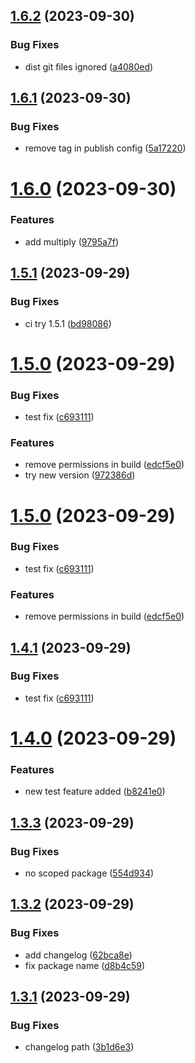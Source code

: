 ## [1.6.2](https://github.com/manu-bujes/vite-vanilla-ts-lib-starter/compare/v1.6.1...v1.6.2) (2023-09-30)

### Bug Fixes

- dist git files ignored ([a4080ed](https://github.com/manu-bujes/vite-vanilla-ts-lib-starter/commit/a4080edd07399c19384e2df93c22834a6073802f))

## [1.6.1](https://github.com/manu-bujes/vite-vanilla-ts-lib-starter/compare/v1.6.0...v1.6.1) (2023-09-30)

### Bug Fixes

- remove tag in publish config ([5a17220](https://github.com/manu-bujes/vite-vanilla-ts-lib-starter/commit/5a172204c15491aa7dcc4d892e13969e06d1213e))

# [1.6.0](https://github.com/manu-bujes/vite-vanilla-ts-lib-starter/compare/v1.5.1...v1.6.0) (2023-09-30)

### Features

- add multiply ([9795a7f](https://github.com/manu-bujes/vite-vanilla-ts-lib-starter/commit/9795a7f661be23a7ecf4bbad005e353d7aca5b50))

## [1.5.1](https://github.com/manu-bujes/vite-vanilla-ts-lib-starter/compare/v1.5.0...v1.5.1) (2023-09-29)

### Bug Fixes

- ci try 1.5.1 ([bd98086](https://github.com/manu-bujes/vite-vanilla-ts-lib-starter/commit/bd98086b359b5e17df1fb6b14e9e0504a1865dc7))

# [1.5.0](https://github.com/manu-bujes/vite-vanilla-ts-lib-starter/compare/v1.4.0...v1.5.0) (2023-09-29)

### Bug Fixes

- test fix ([c693111](https://github.com/manu-bujes/vite-vanilla-ts-lib-starter/commit/c693111f64d0408f45737c2caa8b53cf460aec89))

### Features

- remove permissions in build ([edcf5e0](https://github.com/manu-bujes/vite-vanilla-ts-lib-starter/commit/edcf5e02bce6ee9f980513e90d2c5590c4cd403f))
- try new version ([972386d](https://github.com/manu-bujes/vite-vanilla-ts-lib-starter/commit/972386d8469601fb6b71c4c793257cb74c6b3486))

# [1.5.0](https://github.com/manu-bujes/vite-vanilla-ts-lib-starter/compare/v1.4.0...v1.5.0) (2023-09-29)

### Bug Fixes

- test fix ([c693111](https://github.com/manu-bujes/vite-vanilla-ts-lib-starter/commit/c693111f64d0408f45737c2caa8b53cf460aec89))

### Features

- remove permissions in build ([edcf5e0](https://github.com/manu-bujes/vite-vanilla-ts-lib-starter/commit/edcf5e02bce6ee9f980513e90d2c5590c4cd403f))

## [1.4.1](https://github.com/manu-bujes/vite-vanilla-ts-lib-starter/compare/v1.4.0...v1.4.1) (2023-09-29)

### Bug Fixes

- test fix ([c693111](https://github.com/manu-bujes/vite-vanilla-ts-lib-starter/commit/c693111f64d0408f45737c2caa8b53cf460aec89))

# [1.4.0](https://github.com/manu-bujes/vite-vanilla-ts-lib-starter/compare/v1.3.3...v1.4.0) (2023-09-29)

### Features

- new test feature added ([b8241e0](https://github.com/manu-bujes/vite-vanilla-ts-lib-starter/commit/b8241e08635f7cef8bfa90cbee761a03b39f5f1d))

## [1.3.3](https://github.com/manu-bujes/vite-vanilla-ts-lib-starter/compare/v1.3.2...v1.3.3) (2023-09-29)

### Bug Fixes

- no scoped package ([554d934](https://github.com/manu-bujes/vite-vanilla-ts-lib-starter/commit/554d934609e549e81905f3cd7a2a4dc5cdc41e0b))

## [1.3.2](https://github.com/manu-bujes/vite-vanilla-ts-lib-starter/compare/v1.3.1...v1.3.2) (2023-09-29)

### Bug Fixes

- add changelog ([62bca8e](https://github.com/manu-bujes/vite-vanilla-ts-lib-starter/commit/62bca8e2919d3ebf71ac83162adc13c07af728ea))
- fix package name ([d8b4c59](https://github.com/manu-bujes/vite-vanilla-ts-lib-starter/commit/d8b4c59e6022da18d9006aeec48f9f73508bf772))

## [1.3.1](https://github.com/manu-bujes/vite-vanilla-ts-lib-starter/compare/v1.3.0...v1.3.1) (2023-09-29)

### Bug Fixes

- changelog path ([3b1d6e3](https://github.com/manu-bujes/vite-vanilla-ts-lib-starter/commit/3b1d6e3e28b36087acd7e84e03485675e1e2a85b))
